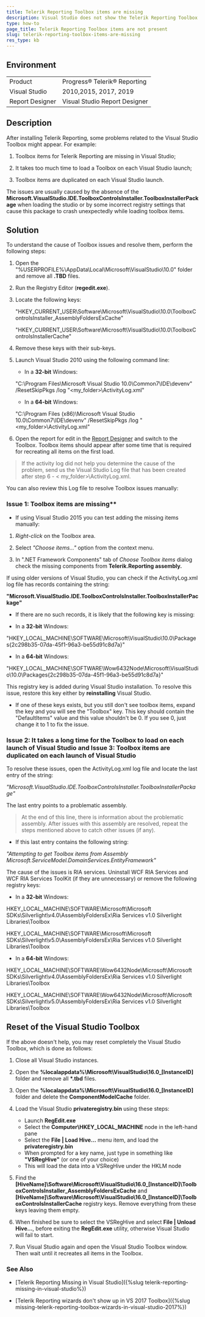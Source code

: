 ```yaml
---
title: Telerik Reporting Toolbox items are missing
description: Visual Studio does not show the Telerik Reporting Toolbox items.
type: how-to
page_title: Telerik Reporting Toolbox items are not present
slug: telerik-reporting-toolbox-items-are-missing
res_type: kb
---
```

  
## Environment

<table>
	<tr>
		<td>Product</td>
		<td>Progress® Telerik® Reporting</td>
	</tr>
	   <tr>
		<td>Visual Studio</td>
		<td>2010,2015, 2017, 2019</td>
	</tr>
       <tr>
		<td>Report Designer</td>
		<td>Visual Studio Report Designer</td>
	</tr>
</table>    

## Description  

After installing Telerik Reporting, some problems related to the Visual Studio Toolbox might appear. For example:

1. Toolbox items for Telerik Reporting are missing in Visual Studio;

2. It takes too much time to load a Toolbox on each Visual Studio launch;

3. Toolbox items are duplicated on each Visual Studio launch.

The issues are usually caused by the absence of the **Microsoft.VisualStudio.IDE.ToolboxControlsInstaller.ToolboxInstallerPackage** when loading the studio or by some incorrect registry settings that cause this package to crash unexpectedly while loading toolbox items.  
  
## Solution    

To understand the cause of Toolbox issues and resolve them, perform the following steps:

1. Open the "%USERPROFILE%\AppData\Local\Microsoft\VisualStudio\10.0" folder and remove all **.TBD** files.

2. Run the Registry Editor (**regedit.exe**).

3. Locate the following keys:  
  
    "HKEY\_CURRENT\_USER\Software\Microsoft\VisualStudio\10.0\ToolboxControlsInstaller\_AssemblyFoldersExCache"  
  
    "HKEY\_CURRENT\_USER\Software\Microsoft\VisualStudio\10.0\ToolboxControlsInstallerCache"  
    
4. Remove these keys with their sub-keys.

5. Launch Visual Studio 2010 using the following command line:   
  

   - In a **32-bit** Windows: 

    "C:\Program Files\Microsoft Visual Studio 10.0\Common7\IDE\devenv" /ResetSkipPkgs /log "&lt;my\_folder&gt;\ActivityLog.xml"    

   - In a **64-bit** Windows:  

    "C:\Program Files (x86)\Microsoft Visual Studio 10.0\Common7\IDE\devenv" /ResetSkipPkgs /log "&lt;my\_folder&gt;\ActivityLog.xml"
    
6. Open the report for edit in the [Report Designer](../ui-report-designer) and switch to the Toolbox. Toolbox items should appear after some time that is required for recreating all items on the first load.


> If the activity log did not help you determine the cause of the problem, send us the Visual Studio Log file that has been created after step 6 - &lt; my\_folder&gt;\ActivityLog.xml.

You can also review this Log file to resolve Toolbox issues manually:

### Issue 1: Toolbox items are missing**  
  
- If using Visual Studio 2015 you can test adding the missing items manually:  
  
 1. *Right-click* on the Toolbox area.  

 2. Select *"Choose items..."* option from the context menu.  
 
 3. In ".NET Framework Components" tab of *Choose Toolbox items* dialog check the missing components from **Telerik.Reporting assembly.**  
  
If using older versions of Visual Studio, you can check if the ActivityLog.xml log file has records containing the string:

**"Microsoft.VisualStudio.IDE.ToolboxControlsInstaller.ToolboxInstallerPackage"**

- If there are no such records, it is likely that the following key is missing:

 - In a **32-bit** Windows:  

 "HKEY\_LOCAL\_MACHINE\SOFTWARE\Microsoft\VisualStudio\10.0\Packages\{2c298b35-07da-45f1-96a3-be55d91c8d7a}"

 - In a **64-bit** Windows: 

 "HKEY\_LOCAL\_MACHINE\SOFTWARE\Wow6432Node\Microsoft\VisualStudio\10.0\Packages\{2c298b35-07da-45f1-96a3-be55d91c8d7a}"

This registry key is added during Visual Studio installation. To resolve this issue, restore this key either by **reinstalling** Visual Studio.

- If one of these keys exists, but you still don't see toolbox items, expand the key and you will see the "Toolbox" key. This key should contain the "DefaultItems" value and this value shouldn't be 0. If you see 0, just change it to 1 to fix the issue.
   
### Issue 2: It takes a long time for the Toolbox to load on each launch of Visual Studio and Issue 3: Toolbox items are duplicated on each launch of Visual Studio 
  
 To resolve these issues, open the ActivityLog.xml log file and locate the last entry of the string:  
 
 *"Microsoft.VisualStudio.IDE.ToolboxControlsInstaller.ToolboxInstallerPackage"*   
 
 The last entry points to a problematic assembly.

> At the end of this line, there is information about the problematic assembly. After issues with this assembly are resolved, repeat the steps mentioned above to catch other issues (if any).

- If this last entry contains the following string:  

 *"Attempting to get Toolbox items from Assembly Microsoft.ServiceModel.DomainServices.EntityFramework"*  

The cause of the issues is RIA services. Uninstall WCF RIA Services and WCF RIA Services ToolKit (if they are unnecessary) or remove the following registry keys:

  - In a **32-bit** Windows: 
   
 HKEY\_LOCAL\_MACHINE\SOFTWARE\Microsoft\Microsoft SDKs\Silverlight\v4.0\AssemblyFoldersEx\Ria Services v1.0 Silverlight Libraries\Toolbox  
 
 HKEY\_LOCAL\_MACHINE\SOFTWARE\Microsoft\Microsoft SDKs\Silverlight\v5.0\AssemblyFoldersEx\Ria Services v1.0 Silverlight Libraries\Toolbox

  - In a **64-bit** Windows: 
 
 HKEY\_LOCAL\_MACHINE\SOFTWARE\Wow6432Node\Microsoft\Microsoft SDKs\Silverlight\v4.0\AssemblyFoldersEx\Ria Services v1.0 Silverlight Libraries\Toolbox 
 
 HKEY\_LOCAL\_MACHINE\SOFTWARE\Wow6432Node\Microsoft\Microsoft SDKs\Silverlight\v5.0\AssemblyFoldersEx\Ria Services v1.0 Silverlight Libraries\Toolbox
 
## Reset of the Visual Studio Toolbox 

If the above doesn't help, you may reset completely the Visual Studio Toolbox, which is done as follows:

1. Close all Visual Studio instances. 

2. Open the **%localappdata%\Microsoft\VisualStudio\16.0_[InstanceID]**  folder and remove all __*.tbd__ files. 

3. Open the **%localappdata%\Microsoft\VisualStudio\16.0_[InstanceID]**  folder and delete the __ComponentModelCache__ folder. 

4. Load the Visual Studio __privateregistry.bin__ using these steps: 

   - Launch __RegEdit.exe__ 
   - Select the __Computer\HKEY_LOCAL_MACHINE__ node in the left-hand pane 
   - Select the __File | Load Hive...__ menu item, and load the __privateregistry.bin__ 
   - When prompted for a key name, just type in something like __"VSRegHive"__ (or one of your choice) 
   - This will load the data into a VSRegHive under the HKLM node 

5. Find the **[HiveName]\Software\Microsoft\VisualStudio\16.0_[InstanceID]\ToolboxControlsInstaller_AssemblyFoldersExCache** and **[HiveName]\Software\Microsoft\VisualStudio\16.0_[InstanceID]\ToolboxControlsInstallerCache** registry keys. Remove everything from these keys leaving them empty. 

6. When finished be sure to select the VSRegHive and select __File | Unload Hive...__, before exiting the __RegEdit.exe__ utility, otherwise Visual Studio will fail to start. 

7. Run Visual Studio again and open the Visual Studio Toolbox window. Then wait until it recreates all items in the Toolbox. 

### See Also

- [Telerik Reporting Missing in Visual Studio]({%slug telerik-reporting-missing-in-visual-studio%})

- [Telerik Reporting wizards don't show up in VS 2017 Toolbox]({%slug missing-telerik-reporting-toolbox-wizards-in-visual-studio-2017%})
